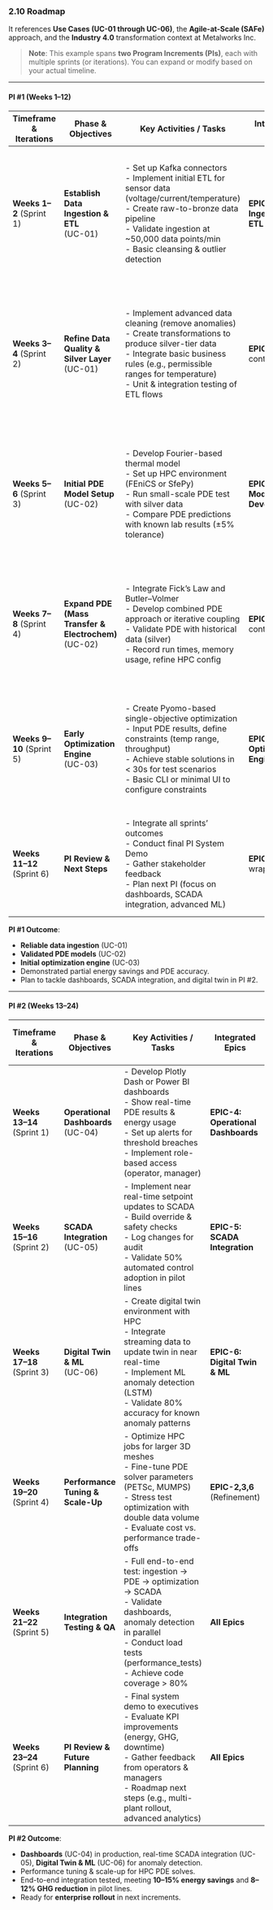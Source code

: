 ### 2.10 Roadmap

It references **Use Cases (UC-01 through UC-06)**, the **Agile-at-Scale (SAFe)** approach, and the **Industry 4.0** transformation context at Metalworks Inc.

> **Note**: This example spans **two Program Increments (PIs)**, each with multiple sprints (or iterations). You can expand or modify based on your actual timeline.
---
#### **PI #1 (Weeks 1–12)**

| **Timeframe & Iterations** | **Phase & Objectives**                                    | **Key Activities / Tasks**                                                                                                                                                                                                                                                                         | **Integrated Epics**                           | **Teams Involved**                                                   | **Dependencies**                                                                              | **Iteration Goals & Success Metrics**                                                                                                                                                         | **Deliverables**                                                                                                                  | **SAFe Milestones**                                                         | **Risks & Mitigation**                                                                                                                                                          | **Outcomes**                                                                                                                                                         |
|----------------------------|-----------------------------------------------------------|-----------------------------------------------------------------------------------------------------------------------------------------------------------------------------------------------------------------------------------------------------------------------------------------------------|------------------------------------------------|------------------------------------------------------------------------|----------------------------------------------------------------------------------------------|----------------------------------------------------------------------------------------------------------------------------------------------------------------------------------------------------------------|-----------------------------------------------------------------------------------------------------------------------------------|----------------------------------------------------------------------------|--------------------------------------------------------------------------------------------------------------------------------------------------------------------------------|-----------------------------------------------------------------------------------------------------------------------------------------------------------------------|
| **Weeks 1–2** (Sprint 1)  | **Establish Data Ingestion & ETL** <br>(UC-01)            | - Set up Kafka connectors <br>- Implement initial ETL for sensor data (voltage/current/temperature) <br>- Create raw-to-bronze data pipeline <br>- Validate ingestion at ~50,000 data points/min <br>- Basic cleansing & outlier detection                                                          | **EPIC-1: Data Ingestion & ETL**               | Data Eng, Smelting Eng, DevOps, QA                                       | Sensor hardware readiness <br> SCADA network connectivity                                                   | - Ingestion latency < 5s <br> - 99% uptime for data ingestion <br> - At least 3 smelting lines integrated                                                                                      | - Working Kafka ingestion pipeline <br> - Bronze data layer with daily sensor logs                                                                                 | **PI Planning** <br> Confirm scope & resource allocation                     | - **Risk**: Sensor calibration not completed in time <br> **Mitigation**: Fallback to partial sensor set until calibration is done                                                            | - Reliable real-time data pipeline <br> - Foundation for PDE modeling                                                                                                                                 |
| **Weeks 3–4** (Sprint 2)  | **Refine Data Quality & Silver Layer** <br>(UC-01)        | - Implement advanced data cleaning (remove anomalies) <br>- Create transformations to produce silver-tier data <br>- Integrate basic business rules (e.g., permissible ranges for temperature) <br>- Unit & integration testing of ETL flows                                                    | **EPIC-1** continued                           | Data Eng, QA, Product Owner                                            | Bronze layer stable <br> Data transformations well-defined                                                     | - Data loss < 2% <br> - Outlier detection coverage 90%+ <br> - Automated pipeline tests passing                                                                                                  | - Automated ETL jobs with scheduling <br> - Documented data schema in silver layer                                                                                 | **Sprint Review** <br> Show end-to-end ingestion & silver data set          | - **Risk**: Over-aggressive outlier removal might lose critical data <br> **Mitigation**: Flag outliers but keep them in a separate table for analysis                                          | - Clean, curated data for PDE inputs <br> - Enhanced trust in data                                                                                                                                     |
| **Weeks 5–6** (Sprint 3)  | **Initial PDE Model Setup** <br>(UC-02)                   | - Develop Fourier-based thermal model <br>- Set up HPC environment (FEniCS or SfePy) <br>- Run small-scale PDE test with silver data <br>- Compare PDE predictions with known lab results (±5% tolerance)                                                                                         | **EPIC-2: PDE Model Development**              | Smelting Eng, Data Scientists, HPC specialists, QA                         | Clean data from UC-01 <br> HPC cluster provisioning                                                           | - PDE accuracy ±5% vs. lab data <br> - PDE run time < 1 hr on 2D mesh <br> - HPC environment validated                                                                                         | - Thermal PDE scripts <br> - HPC job submission templates <br> - PDE calibration report                                                                                 | **PI Mid-Review** <br> PDE model validated on small mesh                    | - **Risk**: PDE assumptions may not match real chemical properties <br> **Mitigation**: Engage smelting domain experts for parameter fine-tuning                                              | - Foundation for multi-physics PDE <br> - HPC environment proven workable                                                                                                                      |
| **Weeks 7–8** (Sprint 4)  | **Expand PDE (Mass Transfer & Electrochem)** <br>(UC-02) | - Integrate Fick’s Law and Butler–Volmer <br>- Develop combined PDE approach or iterative coupling <br>- Validate PDE with historical data (silver) <br>- Record run times, memory usage, refine HPC config                                                                                      | **EPIC-2** continued                           | Smelting Eng, Data Scientists, HPC specialists                            | Completed thermal PDE <br> HPC resources stable                                                                  | - PDE accuracy ±5% across mass transfer metrics <br> - HPC solve time < 30 min for 2D <br> - Document boundary conditions (anode/cathode surfaces)                                                                                  | - Combined PDE code (thermal + mass) <br> - HPC performance logs <br> - PDE parameter docs                                                                                 | **Sprint Review** <br> Demo multi-physics PDE runs on HPC                   | - **Risk**: HPC usage costs exceed budget <br> **Mitigation**: Schedule HPC jobs in off-peak times, monitor usage weekly                                                                       | - Multi-physics PDE approach validated <br> - Deeper insights into smelting process                                                                                                           |
| **Weeks 9–10** (Sprint 5) | **Early Optimization Engine** <br>(UC-03)                 | - Create Pyomo-based single-objective optimization <br>- Input PDE results, define constraints (temp range, throughput) <br>- Achieve stable solutions in < 30s for test scenarios <br>- Basic CLI or minimal UI to configure constraints                                                         | **EPIC-3: Optimization Engine**                | Data Scientists, Process Eng, QA                                         | PDE outputs from UC-02 <br> HPC environment for test PDE runs                                                   | - 80% of test runs finish in < 30s <br> - Throughput ±2% of baseline <br> - Energy usage reduced by ~5% in test environment                                                                        | - Working single-objective optimizer <br> - Preliminary setpoints validated with PDE <br> - CLI or minimal UI for constraints                                                                     | **Sprint Review** <br> Show end-to-end PDE → optimization pipeline          | - **Risk**: PDE outputs might not be stable for certain boundary conditions <br> **Mitigation**: Implement fallback or narrower constraints                                                   | - Demonstration of energy savings potential <br> - Foundational code for real-time optimization                                                                                                 |
| **Weeks 11–12** (Sprint 6)| **PI Review & Next Steps**                                | - Integrate all sprints’ outcomes <br>- Conduct final PI System Demo <br>- Gather stakeholder feedback <br>- Plan next PI (focus on dashboards, SCADA integration, advanced ML)                                                                                                                 | **EPIC-1,2,3** wrap-up                         | All teams, Exec sponsors, QA, Product Owner                               | Consolidated PDE & optimization code <br> QA sign-off                                                            | - KPI check: PDE accuracy, ingestion reliability, partial energy savings demonstration                                                                                                        | - End-to-end pilot: data ingestion → PDE → optimization <br> - PI retrospective & backlog grooming                                                                                               | **PI System Demo** <br> Show integrated solution to executives              | - **Risk**: Scope creep or last-minute changes <br> **Mitigation**: Freeze scope, move extras to next PI                                                                                      | - Confident baseline for next phase <br> - Clear direction for UC-04–UC-06                                                                                                                     |

**PI #1 Outcome**: 
- **Reliable data ingestion** (UC-01)  
- **Validated PDE models** (UC-02)  
- **Initial optimization engine** (UC-03)  
- Demonstrated partial energy savings and PDE accuracy.  
- Plan to tackle dashboards, SCADA integration, and digital twin in PI #2.

---

#### **PI #2 (Weeks 13–24)**

| **Timeframe & Iterations** | **Phase & Objectives**                                          | **Key Activities / Tasks**                                                                                                                                                                                               | **Integrated Epics**                               | **Teams Involved**                                                       | **Dependencies**                                                                       | **Iteration Goals & Success Metrics**                                                                                                                                                     | **Deliverables**                                                                                                                  | **SAFe Milestones**                                                      | **Risks & Mitigation**                                                                                                                                                           | **Outcomes**                                                                                                                                                    |
|----------------------------|------------------------------------------------------------------|---------------------------------------------------------------------------------------------------------------------------------------------------------------------------------------------------------------------------|----------------------------------------------------|----------------------------------------------------------------------------|-----------------------------------------------------------------------------------------|------------------------------------------------------------------------------------------------------------------------------------------------------------------------------------------------------------------|-----------------------------------------------------------------------------------------------------------------------------------|---------------------------------------------------------------------------|----------------------------------------------------------------------------------------------------------------------------------------------------------------|--------------------------------------------------------------------------------------------------------------------------------------------------------------------------|
| **Weeks 13–14** (Sprint 1)| **Operational Dashboards** <br>(UC-04)                           | - Develop Plotly Dash or Power BI dashboards <br>- Show real-time PDE results & energy usage <br>- Set up alerts for threshold breaches <br>- Implement role-based access (operator, manager)                                                                   | **EPIC-4: Operational Dashboards**                | UI/UX, Data Eng, DevOps, Product Owner                                 | Data Lake with PDE & optimization results <br> SCADA partial integration                           | - 90% operator usage <br> - 25% reduction in anode events (target) <br> - Real-time dashboard refresh < 5s                                                                                       | - Interactive dashboards <br> - Alerting system (email/SMS/push) <br> - RBAC config                                                                                  | **Sprint Review** <br> Show new dashboards to Plant Manager                | - **Risk**: Low user adoption if UI is not intuitive <br> **Mitigation**: Conduct user interviews & iterative design                                                      | - Faster reaction to anomalies <br> - High-level KPI visibility for management                                                                                                       |
| **Weeks 15–16** (Sprint 2)| **SCADA Integration** <br>(UC-05)                                 | - Implement near real-time setpoint updates to SCADA <br>- Build override & safety checks <br>- Log changes for audit <br>- Validate 50% automated control adoption in pilot lines                                                                             | **EPIC-5: SCADA Integration**                     | Control System Eng, Smelting Eng, DevOps, QA                           | Stable optimization engine from PI #1 <br> SCADA vendor APIs                                               | - Tuning latency < 5s <br> - 50% automated control adoption <br> - Zero safety incidents in pilot                                                                                                  | - SCADA setpoint push API <br> - Safety override workflow <br> - Audit logs & 2-year retention                                                                                 | **Sprint Review** <br> Demo real-time SCADA control in pilot line          | - **Risk**: Hardware compatibility issues <br> **Mitigation**: Early vendor collaboration, fallback manual mode                                                                | - Reduced labor, faster adjustments <br> - Real-time feedback loop for PDE/optimization                                                                                                  |
| **Weeks 17–18** (Sprint 3)| **Digital Twin & ML** <br>(UC-06)                                | - Create digital twin environment with HPC <br>- Integrate streaming data to update twin in near real-time <br>- Implement ML anomaly detection (LSTM) <br>- Validate 80% accuracy for known anomaly patterns                                                   | **EPIC-6: Digital Twin & ML**                     | Data Scientists, HPC specialists, R&D Eng, QA                            | PDE & ingestion pipelines <br> HPC resources for continuous streaming                                     | - 80% anomaly detection accuracy <br> - 15% reduction in unplanned downtime (pilot) <br> - Real-time digital twin update < 10s                                                                         | - Digital twin instance <br> - ML anomaly detection pipeline <br> - Real-time streaming from data lake                                                                                | **Sprint Review** <br> Show digital twin & ML results to R&D               | - **Risk**: Overfitting ML or false positives <br> **Mitigation**: Cross-validate with domain experts, threshold tuning                                                   | - Predictive maintenance capability <br> - Proactive detection of temperature spikes or anode events                                                                                          |
| **Weeks 19–20** (Sprint 4)| **Performance Tuning & Scale-Up**                                | - Optimize HPC jobs for larger 3D meshes <br>- Fine-tune PDE solver parameters (PETSc, MUMPS) <br>- Stress test optimization with double data volume <br>- Evaluate cost vs. performance trade-offs                                                            | **EPIC-2,3,6** (Refinement)                        | HPC specialists, DevOps, Data Scientists, QA                             | HPC cluster expansions <br> Sufficient budget approval                                                       | - PDE run time < 60 min for 3D <br> - 80% optimization runs < 1 min <br> - HPC cost within budget targets                                                                                           | - HPC performance logs <br> - Updated solver config <br> - Performance test reports                                                                                      | **Mid-PI Checkpoint** <br> Evaluate HPC costs vs. performance gains        | - **Risk**: HPC cost overruns <br> **Mitigation**: Monitor usage weekly, use spot instances or lower priority queues                                                     | - Scalable PDE & optimization <br> - Confidence in handling future expansions                                                                                                        |
| **Weeks 21–22** (Sprint 5)| **Integration Testing & QA**                                     | - Full end-to-end test: ingestion → PDE → optimization → SCADA <br>- Validate dashboards, anomaly detection in parallel <br>- Conduct load tests (performance_tests) <br>- Achieve code coverage > 80%                                                       | **All Epics**                                     | QA, DevOps, Data Eng, PDE Experts                                      | All components stable <br> Data Lake fully functional                                                            | - 100% passing integration tests <br> - Coverage > 80% <br> - Zero critical defects found in final regression                                                                                      | - Integration test suite <br> - Load test results <br> - Coverage reports in `tests_coverage_report/`                                                                                | **Sprint Review** <br> Show stable end-to-end pipeline                    | - **Risk**: Defect leakage if test coverage is incomplete <br> **Mitigation**: Expand integration tests, run performance tests regularly                                                   | - High-quality, robust system <br> - Minimal downtime or user disruptions                                                                                                               |
| **Weeks 23–24** (Sprint 6)| **PI Review & Future Planning**                                   | - Final system demo to executives <br>- Evaluate KPI improvements (energy, GHG, downtime) <br>- Gather feedback from operators & managers <br>- Roadmap next steps (e.g., multi-plant rollout, advanced analytics)                                            | **All Epics**                                     | All teams, Exec sponsors, Product Owner                                 | Full solution must be integrated <br> All QA sign-off                                                             | - Achieve 10–15% energy reduction in pilot <br> - 8–12% GHG reduction <br> - Positive user feedback on dashboards                                                                                 | - Comprehensive final demo <br> - Post-PI retrospective <br> - Next PI backlog (rollout, further ML, etc.)                                                                                      | **PI System Demo** <br> Evaluate business impact & user adoption           | - **Risk**: Some plants might resist new system <br> **Mitigation**: Involve local champions, share success stories from pilot                                                                | - Full transformation for pilot lines <br> - Clear blueprint for enterprise-wide scale                                                                                                   |

**PI #2 Outcome**:  
- **Dashboards** (UC-04) in production, real-time SCADA integration (UC-05), **Digital Twin & ML** (UC-06) for anomaly detection.  
- Performance tuning & scale-up for HPC PDE solves.  
- End-to-end integration tested, meeting **10–15% energy savings** and **8–12% GHG reduction** in pilot lines.  
- Ready for **enterprise rollout** in next increments.
